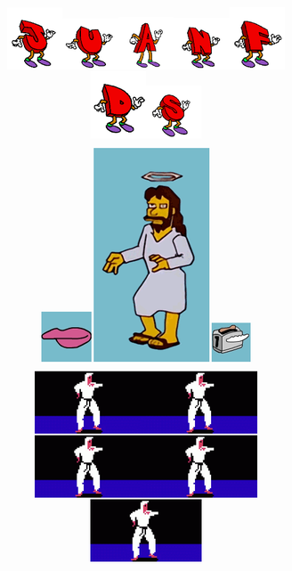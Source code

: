 <p align="center">
<img src="j.gif" width="100"><img src="u.gif" width="100"><img src="a.gif" width="100"><img src="n.gif" width="100"><img src="f.gif" width="100"><img src="d.gif" width="100"><img src="s.gif" width="100">
</p>

<p align="center">
  <img src="./mouth.gif" alt="Mouse gif">
  <img src="./jesus.gif" alt="Jesus dancing">
  <img src="./toaster.gif" alt="Toaster with wings">
</p>

<p align="center">
  <img src="ninjaDancing.gif" width="200"><img src="ninjaDancing.gif" width="200"><img src="ninjaDancing.gif" width="200"><img src="ninjaDancing.gif" width="200"><img src="ninjaDancing.gif" width="200">
</p>

<!--
**JuanFdS/juanFdS** is a ✨ _special_ ✨ repository because its `README.md` (this file) appears on your GitHub profile.

Here are some ideas to get you started:

- 🔭 I’m currently working on ...
- 🌱 I’m currently learning ...
- 👯 I’m looking to collaborate on ...
- 🤔 I’m looking for help with ...
- 💬 Ask me about ...
- 📫 How to reach me: ...
- 😄 Pronouns: ...
- ⚡ Fun fact: ...
-->
